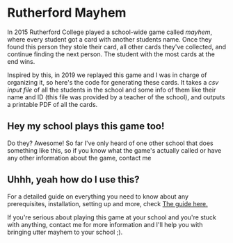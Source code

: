 # Rutherford Mayhem

In 2015 Rutherford College played a school-wide game called _mayhem_, where every student got a card with another students name. Once they found this person they stole their card, all other cards they've collected, and continue finding the next person. The student with the most cards at the end wins.

Inspired by this, in 2019 we replayed this game and I was in charge of organizing it, so here's the code for generating these cards. It takes a *csv input file* of all the students in the school and some info of them like their name and ID (this file was provided by a teacher of the school), and outputs a printable PDF of all the cards.

## Hey my school plays this game too!

Do they? Awesome! So far I've only heard of one other school that does something like this, so if you know what the game's actually called or have any other information about the game, contact me

## Uhhh, yeah how do I use this?

For a detailed guide on everything you need to know about any prerequisites, installation, setting up and more, check [The guide here.](GUIDE.md)

If you're serious about playing this game at your school and you're stuck with anything, contact me for more information and I'll help you with bringing utter mayhem to your school ;).
